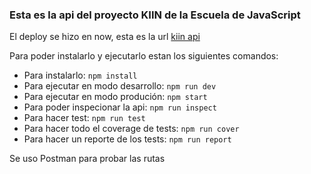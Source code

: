 ### Esta es la api del proyecto KIIN de la Escuela de JavaScript

El deploy se hizo en now, esta es la url [kiin api](https://kiin-api.now.sh)

Para poder instalarlo y ejecutarlo estan los siguientes comandos:

- Para instalarlo: `npm install`
- Para ejecutar en modo desarrollo: `npm run dev`
- Para ejecutar en modo produción: `npm start`
- Para poder inspecionar la api: `npm run inspect`
- Para hacer test: `npm run test`
- Para hacer todo el coverage de tests: `npm run cover`
- Para hacer un reporte de los tests: `npm run report`

Se uso Postman para probar las rutas